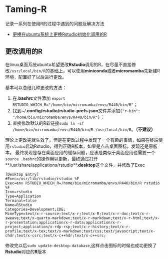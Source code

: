 # Taming-R
记录一系列在使用R的过程中遇到的问题及解决方法

- [更换在ubuntu系统上更换Rstudio初始化调用的R](#更改调用的R)

## 更改调用的R

在linux桌面系统ubuntu希望更改**Rstudio**调用的R，在尽量不直接修改`/usr/local/bin/R`的基础上，可以使用**miniconda**或者**micromamba**先新建R环境，配置好了以后进行更改。

基本可以总结几种更改的方法：

1. 在.**bashrc**文件添加 `export RSTUDIO_WHICH_R="/home/bio/micromamba/envs/R440/bin/R"`；
2. 找到~/.**config/rstudio/rstudio-prefs.json**文件并添加`{"r-bin": "/home/bio/micromamba/envs/R440/bin/R"}`；
3. 直接修改默认的R软链接`sudo ln -sf /home/bio/micromamba/envs/R440/bin/R /usr/local/bin/R`。**（不建议）**

理论上更改完就生效了，但是在更改过程中发现了一个有趣的事情，如果在终端使用`rstudio`启动Rstudio，得到正确R版本，如果是点击桌面图标，发现还是原版本。
最终发现是存在桌面应用的缓存问题，应该是类似于桌面应用也需要一个`source .bashrc`的操作用以更新，最终通过打开**/usr/share/applications/rstudio**.**desktop**这个文件，并修改了Exec

```
[Desktop Entry]
#Exec=/usr/lib/rstudio/rstudio %F
Exec=env RSTUDIO_WHICH_R=/home/bio/micromamba/envs/R440/bin/R rstudio %F
Icon=rstudio
Type=Application
Terminal=false
Name=RStudio
Categories=Development;IDE;
MimeType=text/x-r-source;text/x-r;text/x-R;text/x-r-doc;text/x-r-sweave;text/x-quarto-markdown;text/x-r-markdown;text/x-r-html;text/x-r-presentation;application/x-r-data;application/x-r-project;application/x-rdp-rsp;text/x-r-history;text/x-r-profile;text/x-tex;text/x-markdown;text/css;text/javascript;text/x-chdr;text/x-csrc;text/x-c++hdr;text/x-c++src;
```

修改完以后`sudo update-desktop-database`,这样点击图标的时候也成功更换了**Rstudio**对应的**R**版本
